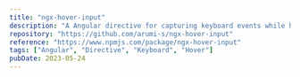 ```yaml
---
title: "ngx-hover-input"
description: "A Angular directive for capturing keyboard events while hovering over some elements"
repository: "https://github.com/arumi-s/ngx-hover-input"
reference: "https://www.npmjs.com/package/ngx-hover-input"
tags: ["Angular", "Directive", "Keyboard", "Hover"]
pubDate: 2023-05-24
---
```

